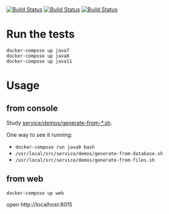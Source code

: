 [![Build Status](https://github.com/ericminio/java-oracle/actions/workflows/java7.yml/badge.svg)](https://github.com/ericminio/java-oracle/actions)
[![Build Status](https://github.com/ericminio/java-oracle/actions/workflows/java8.yml/badge.svg)](https://github.com/ericminio/java-oracle/actions)
[![Build Status](https://github.com/ericminio/java-oracle/actions/workflows/java11.yml/badge.svg)](https://github.com/ericminio/java-oracle/actions)

# Run the tests
```
docker-compose up java7 
docker-compose up java8 
docker-compose up java11 
```

# Usage

## from console
Study [service/demos/generate-from-*.sh](service/demos).

One way to see it running:
- `docker-compose run java8 bash` 
- `/usr/local/src/service/demos/generate-from-database.sh`
- `/usr/local/src/service/demos/generate-from-files.sh`

## from web
```
docker-compose up web
```
open http://localhost:8015